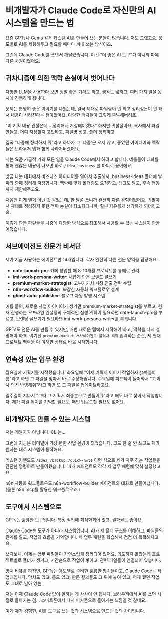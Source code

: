 # 비개발자가 Claude Code로 자신만의 AI 시스템을 만드는 법

요즘 GPTs나 Gems 같은 커스텀 AI를 만들어 쓰는 분들이 많습니다.
저도 그랬고요.
용도별로 AI를 세팅해두고 필요할 때마다 꺼내 쓰는 방식이죠.

그런데 Claude Code를 쓰면서 깨달았습니다.
이건 "더 좋은 AI 도구"가 아니라 아예 다른 차원이었어요.

## 귀차니즘에 의한 맥락 손실에서 벗어나다

다양한 LLM을 사용하다 보면 정말 좋은 기획도 하고,
생각도 넓히고, 여러 가지 일을 동시에 진행하게 됩니다.

문제는 분명히 좋은 이야기를 나눴는데,
결국 제대로 파일링이 안 되고 정리정돈이 안 돼서 내용이 사라진다는 점이었어요.
다양한 맥락들이 그렇게 증발해버리죠.

"이 기획 내용 괜찮은데… 정리해서 저장해야겠다."
하지만 귀찮잖아요. 복사해서 파일 만들고, 어디 저장할지 고민하고, 파일명 짓고, 폴더 정리하고.

결국 "나중에 정리하지 뭐"라고 하다가 그 '나중'은 오지 않고,
좋았던 아이디어와 맥락들은 브라우저 탭과 함께 사라져버렸어요.

저는 요즘 가급적 거의 모든 일을 Claude Code에서 하려고 합니다.
예를들어 대화를 통해 괜찮은 내용이 나오면 바로 `/idea business` 한 마디로 끝이에요.

방금 나눈 대화에서 비즈니스 아이디어를 알아서 추출해서,
business-ideas 폴더에 날짜와 함께 정리해 저장합니다.
맥락에 맞게 폴더링도 요청하고, 태그도 달고, 후속 행동까지 제안해주고요.

처음엔 이게 별거 아닌 것 같았는데, 한 달쯤 쓰니까 완전히 다른 경험이었어요.
귀찮아서 제대로 정리하지 못한 맥락 손실이 최소화되니까,
훨씬 자유롭게 생각하게 되더라고요.

이렇게 만든 파일들을 나중에 다양한 방식으로 참조해서 사용할 수 있는 시스템이 만들어졌습니다.

## 서브에이전트 전문가 비서단

제가 지금 사용하는 에이전트만 14개입니다. 각자 완전히 다른 전문 영역을 담당해요:

- **cafe-launch-pm**: 카페 창업할 때 8-10개월 프로젝트를 통째로 관리
- **imi-work-persona-writer**: 새롭게 만든 브랜드 글쓰기
- **premium-market-strategist**: 고부가가치 시장 진출 전략 수립
- **n8n-workflow-builder**: 복잡한 자동화 워크플로우 설계
- **ghost-auto-publisher**: 블로그 자동 발행 시스템

예를 들어, 새로운 사업 아이디어가 생기면 premium-market-strategist를 부르고,
현재 진행하는 오프라인 컨설팅의 구체적인 실행 계획이 필요하면 cafe-launch-pm을 부르고,
브랜딩 글쓰기가 필요하면 imi-work-persona-writer를 부릅니다.

GPTs도 전문 AI를 만들 수 있지만,
매번 새로운 탭에서 시작해야 하고, 맥락을 다시 설명해야 하죠.
여기선 `premium-market 서브에이전트 불러서 해줘` 입력하는 순간,
제 현재 프로젝트 맥락을 다 이해한 상태로 바로 시작합니다.

## 연속성 있는 업무 환경

월요일에 기획서를 시작했습니다.
화요일에 "어제 기획서 이어서 작업하자  @파일이름"라고 하면 그 파일을 찾아서 바로 수정해줍니다.
수요일에 피드백이 들어와서 "고객사 의견 반영해줘"라고 하면 또 그 파일을 업데이트하고요.

일주일이 지나서 "그때 그 기획서 최종본으로 만들어줘"라고 해도 바로 찾아서 작업합니다. 제가 파일 위치를 기억할 필요도, 매번 업로드할 필요도 없어요.

## 비개발자도 만들 수 있는 시스템

저는 개발자가 아닙니다. CLI는…

그런데 지금은 터미널이 가장 편한 작업 환경이 되었습니다.
코드 한 줄 안 쓰고도 제가 원하는 대로 시스템이 동작해요.

커스텀 커맨드도 `/idea`, `/backup`, `/quick-note` 이런 식으로 제가 자주 하는 작업들을 간단한 명령어로 만들어뒀습니다.
14개 에이전트도 각각 제 업무 패턴에 맞춰 설정했고요.

n8n 자동화 워크플로우도 n8n-workflow-builder 에이전트와 대화로 만들어냅니다.
(물론 n8n mcp를 활용한 워크플로우죠.)

## 도구에서 시스템으로

GPTs는 훌륭한 도구입니다. 특정 작업에 최적화되어 있고, 결과물도 좋아요.

Claude Code는 도구가 아니라 시스템입니다.
AI가 제 폴더 구조를 이해하고, 파일들의 관계를 알고, 작업의 흐름을 기억합니다.
제 업무 패턴을 학습해서 점점 더 똑똑해지고요.

쓰다보니, 이제는 업무 파일들이 자연스럽게 정리되어 있어요.
의도하지 않았는데 프로젝트별로 폴더가 생기고, 시간순으로 작업이 쌓이고,
관련 파일들이 연결되어 있습니다.

망치 비유를 하자면, GPTs는 용도별로 준비한 훌륭한 망치들이고,
Claude Code는 작업대입니다. 망치도 있고, 톱도 있고, 만든 결과물도 그 위에 놓여 있고, 어제 했던 작업도 그대로 남아 있는.

저는 이제 Claude Code 없이 일하는 게 상상이 안 됩니다.
브라우저에서 AI를 쓰던 시절로 돌아가는 건…
스마트폰에서 다시 피처폰으로 돌아가는 느낌일 것 같네요.

이게 제가 경험한, AI를 도구로 쓰는 것과 시스템으로 만드는 것의 차이입니다.